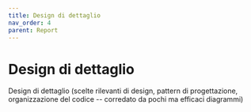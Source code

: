 ```yaml
---
title: Design di dettaglio
nav_order: 4
parent: Report
---
```


# Design di dettaglio
Design di dettaglio (scelte rilevanti di design, pattern di progettazione, organizzazione del codice -- corredato da pochi ma efficaci diagrammi)
